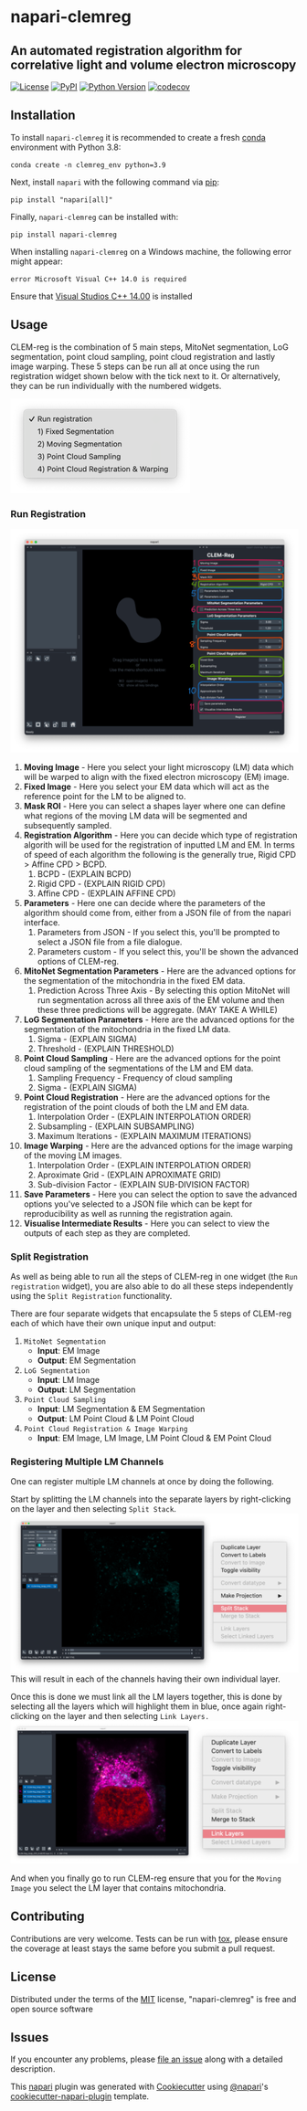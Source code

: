 # napari-clemreg
## An automated registration algorithm for correlative light and volume electron microscopy

[![License](https://img.shields.io/pypi/l/napari-clemreg.svg?color=green)](https://github.com/krentzd/napari-clemreg/raw/master/LICENSE)
[![PyPI](https://img.shields.io/pypi/v/napari-clemreg.svg?color=green)](https://pypi.org/project/napari-clemreg)
[![Python Version](https://img.shields.io/pypi/pyversions/napari-clemreg.svg?color=green)](https://python.org)
[![codecov](https://codecov.io/gh/krentzd/napari-clemreg/branch/master/graph/badge.svg)](https://codecov.io/gh/krentzd/napari-clemreg)

[//]: # ([![tests]&#40;https://github.com/krentzd/napari-clemreg/workflows/tests/badge.svg&#41;]&#40;https://github.com/krentzd/napari-clemreg/actions&#41;)

## Installation

To install `napari-clemreg` it is recommended to create a fresh [conda] environment with Python 3.8:

```
conda create -n clemreg_env python=3.9
```
Next, install `napari` with the following command via [pip]: 

```
pip install "napari[all]"
```

Finally, `napari-clemreg` can be installed with:
```
pip install napari-clemreg
```
When installing `napari-clemreg` on a Windows machine, the following error might appear:
```
error Microsoft Visual C++ 14.0 is required
```
Ensure that [Visual Studios C++ 14.00](https://visualstudio.microsoft.com/thank-you-downloading-visual-studio/?sku=BuildTools&rel=16) is installed
## Usage
CLEM-reg is the combination of 5 main steps, MitoNet segmentation, LoG segmentation,
point cloud sampling, point cloud registration and lastly image warping. These 5 steps 
can be run all at once using the run registration widget shown below with the tick next to it.
Or alternatively, they can be run individually with the numbered widgets.

![clemreg_widget_options.png](docs%2Fimages%2Fclemreg_widget_options.png)

### Run Registration

![registration_labels.png](docs%2Fimages%2Fregistration_labels.png)

1. **Moving Image** - Here you select your light microscopy (LM) data which will
be warped to align with the fixed electron microscopy (EM) image.
2. **Fixed Image** - Here you select your EM data which will
act as the reference point for the LM to be aligned to.
3. **Mask ROI** - Here you can select a shapes layer where one can define what regions of
the moving LM data will be segmented and subsequently sampled.
4. **Registration Algorithm** - Here you can decide which type of registration algorith
will be used for the registration of inputted LM and EM. In terms of speed of each algorithm
the following is the generally true, Rigid CPD > Affine CPD > BCPD.
   1. BCPD - (EXPLAIN BCPD)
   2. Rigid CPD - (EXPLAIN RIGID CPD)
   3. Affine CPD - (EXPLAIN AFFINE CPD)
5. **Parameters** - Here one can decide where the parameters of the algorithm should come
from, either from a JSON file of from the napari interface.
   1. Parameters from JSON - If you select this, you'll be prompted to select a JSON file from a file
dialogue.
   2. Parameters custom - If you select this, you'll be shown the advanced options of 
CLEM-reg.
6. **MitoNet Segmentation Parameters** - Here are the advanced options for the segmentation
of the mitochondria in the fixed EM data.
   1. Prediction Across Three Axis - By selecting this option MitoNet will run segmentation
across all three axis of the EM volume and then these three predictions will be aggregate. (MAY TAKE A WHILE)
7. **LoG Segmentation Parameters**  - Here are the advanced options for the segmentation of 
the mitochondria in the fixed LM data.
   1. Sigma - (EXPLAIN SIGMA)
   2. Threshold - (EXPLAIN THRESHOLD)
8. **Point Cloud Sampling** - Here are the advanced options for the point cloud sampling of the 
segmentations of the LM and EM data.
   1. Sampling Frequency - Frequency of cloud sampling
   2. Sigma - (EXPLAIN SIGMA)
9. **Point Cloud Registration** - Here are the advanced options for the registration of the point clouds
of both the LM and EM data.
   1. Interpolation Order - (EXPLAIN INTERPOLATION ORDER)
   2. Subsampling - (EXPLAIN SUBSAMPLING)
   3. Maximum Iterations - (EXPLAIN MAXIMUM ITERATIONS)
10. **Image Warping** - Here are the advanced options for the image warping of the moving LM images.
    1. Interpolation Order - (EXPLAIN INTERPOLATION ORDER)
    2. Aproximate Grid - (EXPLAIN APROXIMATE GRID)
    3. Sub-division Factor - (EXPLAIN SUB-DIVISION FACTOR)
11. **Save Parameters** - Here you can select the option to save the advanced options you've selected
to a JSON file which can be kept for reproducibility as well as running the registration again.
12. **Visualise Intermediate Results** - Here you can select to view the outputs of each step as they
are completed.

### Split Registration
As well as being able to run all the steps of CLEM-reg in one widget (the `Run registration` widget),
you are also able to do all these steps independently using the `Split Registration` functionality. 

There are four separate widgets that encapsulate the 5 steps of CLEM-reg each of which have
their own unique input and output:
1. `MitoNet Segmentation` 
   - **Input**: EM Image
   - **Output**: EM Segmentation
2. `LoG Segmentation`
   - **Input**: LM Image
   - **Output**: LM Segmentation
3. `Point Cloud Sampling`
   - **Input**: LM Segmentation & EM Segmentation
   - **Output**: LM Point Cloud & LM Point Cloud
4. `Point Cloud Registration & Image Warping`
   - **Input**: EM Image, LM Image, LM Point Cloud & EM Point Cloud

### Registering Multiple LM Channels
One can register multiple LM channels at once by doing the following.

Start by splitting the LM channels into the separate layers by right-clicking on
the layer and then selecting `Split Stack`.
![merged-channel-split-options.png](docs%2Fimages%2Fmerged-channel-split-options.png)
This will result in each of the channels having their own individual layer. 

Once this is done we must link all the LM layers together, this is done 
by selecting all the layers which will highlight them in blue, once again right-clicking
on the layer and then selecting `Link Layers.`
![split-channels-link-layers.png](docs%2Fimages%2Fsplit-channels-link-layers.png)

And when you finally go to run CLEM-reg ensure that you for the `Moving Image`
you select the LM layer that contains mitochondria.

## Contributing

Contributions are very welcome. Tests can be run with [tox], please ensure
the coverage at least stays the same before you submit a pull request.

## License

Distributed under the terms of the [MIT] license,
"napari-clemreg" is free and open source software

## Issues

If you encounter any problems, please [file an issue] along with a detailed description.

[napari]: https://github.com/napari/napari
[Cookiecutter]: https://github.com/audreyr/cookiecutter
[@napari]: https://github.com/napari
[MIT]: http://opensource.org/licenses/MIT
[BSD-3]: http://opensource.org/licenses/BSD-3-Clause
[GNU GPL v3.0]: http://www.gnu.org/licenses/gpl-3.0.txt
[GNU LGPL v3.0]: http://www.gnu.org/licenses/lgpl-3.0.txt
[Apache Software License 2.0]: http://www.apache.org/licenses/LICENSE-2.0
[Mozilla Public License 2.0]: https://www.mozilla.org/media/MPL/2.0/index.txt
[cookiecutter-napari-plugin]: https://github.com/napari/cookiecutter-napari-plugin
[file an issue]: https://github.com/krentzd/napari-clemreg/issues
[napari]: https://github.com/napari/napari
[tox]: https://tox.readthedocs.io/en/latest/
[pip]: https://pypi.org/project/pip/
[PyPI]: https://pypi.org/
[conda]: https://docs.conda.io/en/latest/

This [napari] plugin was generated with [Cookiecutter] using [@napari]'s [cookiecutter-napari-plugin] template.
